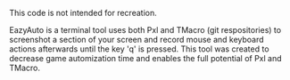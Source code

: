 This code is not intended for recreation.

EazyAuto is a terminal tool uses both Pxl and TMacro (git respositories) to screenshot a section of your screen and record mouse and keyboard actions afterwards until the key 'q' is pressed. This tool was created to decrease game automization time and enables the full potential of Pxl and TMacro.
